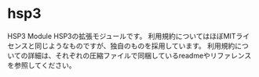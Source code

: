 # hsp3
HSP3 Module
HSP3の拡張モジュールです。
利用規約についてはほぼMITライセンスと同じようなものですが、独自のものを採用しています。
利用規約についての詳細は、それぞれの圧縮ファイルで同梱しているreadmeやリファレンスを参照してください。
